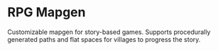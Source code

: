 
# RPG Mapgen

Customizable mapgen for story-based games. Supports procedurally generated paths and flat spaces for villages to progress the story.